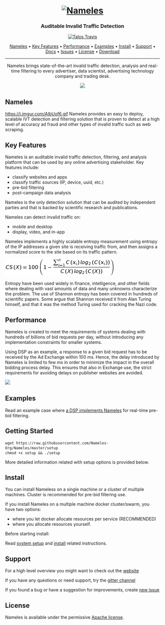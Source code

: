 <h1 align="center">
  <br>
  <a href="http://nameles.org"><img src="https://i.imgur.com/Y7LOWbg.png" alt="Nameles" width="350"></a>
  <br>
</h1>

<h3 align="center">Auditable Invalid Traffic Detection</h3>

<p align="center">

  <a href="https://travis-ci.org/Nameles-Org/Nameles">
    <img src="https://img.shields.io/travis/Nameles-Org/Nameles/master.svg?style=for-the-badge&logo=appveyor" alt="Talos Travis">
  </a>

</p>

<p align="center">
  <a href="#Nameles">Nameles</a> •
  <a href="#Key-Features">Key Features</a> •
  <a href="#Performance">Performance</a> •
  <a href="#Examples">Examples</a> •
  <a href="#Install">Install</a> •
  <a href="#Support">Support</a> •
  <a href="https://nameles.readthedocs.io/en/latest/">Docs</a> •
  <a href="https://github.com/Nameles-Org/Nameles/issues">Issues</a> •
  <a href="#License">License</a> •
  <a href="https://github.com/Nameles-Org/Nameles/archive/master.zip">Download</a>
</p>
<hr>
<p align="center">
Nameles brings state-of-the-art invalid traffic detection, analysis and real-time filtering to every advertiser, data scientist, advertising technology company and trading desk.</p>
<p align="center">
<img src='https://i.imgur.com/AIbUof6.gif' width=550px>
</p>


## Nameles
https://i.imgur.com/AIbUof6.gif
Nameles provides an easy to deploy, scalable IVT detection and filtering solution that is proven to detect at a high level of accuracy ad fraud and other types of invalid traffic such as web scraping. 

## Key Features

Nameles is an auditable invalid traffic detection, filtering, and analysis platform that can be used by any online advertising stakeholder. Key features include:

- classify websites and apps
- classify traffic sources (IP, device, uuid, etc.)
- pre-bid filtering
- post-campaign data analysis

Nameles is the only detection solution that can be audited by independent parties and that is backed by scientific research and publications. 

Nameles can detect invalid traffic on:

- mobile and desktop 
- display, video, and in-app

Nameles implements a highly scalable entropy measurement using entropy of the IP addresses a given site is receiving traffic from, and then assigns a normalized score to the site based on its traffic pattern.

<img src='https://raw.githubusercontent.com/Nameles-Org/Nameles-logfile/master/CS_formula.png'>

Entropy have been used widely in finance, intelligence, and other fields where dealing with vast amounts of data and many unknowns characterize the problem. The use of Shannon entropy has been covered in hundreds of scientific papers. Some argue that Shannon received it from Alan Turing himself, and that it was the method Turing used for cracking the Nazi code.

## Performance 

Nameles is created to meet the requirements of systems dealing with hundreds of billions of bid requests per day, without introducing any implementation constraints for smaller systems.

Using DSP as an example, a response to a given bid request has to be received by the Ad Exchange within 100 ms. Hence, the delay introduced by Nameles is limited to few ms in order to minimize the impact in the overall bidding process delay. This ensures that also in Exchange use, the strict requirements for avoiding delays on publisher websites are avoided. 

<img src='https://i.imgur.com/HkhDijN.png'>

## Examples

Read an example case where [a DSP implements Nameles](docs/OVERVIEW.md) for real-time pre-bid filtering.

## Getting Started 

    wget https://raw.githubusercontent.com/Nameles-Org/Nameles/master/setup
    chmod +x setup && ./setup
    
More detailed information related with setup options is provided below. 

## Install <a name="install"></a>

You can install Nameless on a single machine or a cluster of multiple machines. Cluster is recommended for pre-bid filtering use.

If you install Nameles on a multiple machine docker cluster/swarm, you have two options: 

- where you let docker allocate resources per service (RECOMMENDED)
- where you allocate resources yourself.

Before starting install:

Read [system setup](docs/SYSTEM.md) and [install](docs/INSTALL.md) related instructions.

## Support

For a high level overview you might want to check out the [website](http://namel.es)

If you have any questions or need support, try the [gitter channel](https://gitter.im/nameles-hub/Lobby)

If you found a bug or have a suggestion for improvements, create [new issue](https://github.com/Nameles-Org/Nameles/issues)

## License

Nameles is available under the permissive [Apache license](LICENSE).